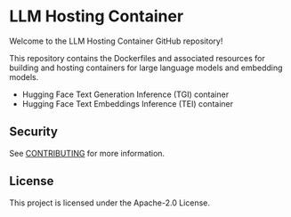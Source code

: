 # LLM Hosting Container

Welcome to the LLM Hosting Container GitHub repository! 

This repository contains the Dockerfiles and associated resources for building and
hosting containers for large language models and embedding models.

* Hugging Face Text Generation Inference (TGI) container
* Hugging Face Text Embeddings Inference (TEI) container

## Security

See [CONTRIBUTING](CONTRIBUTING.md) for more information.

## License

This project is licensed under the Apache-2.0 License.
